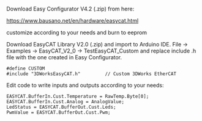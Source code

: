 Download Easy Configurator V4.2 (.zip) from here:

https://www.bausano.net/en/hardware/easycat.html

customize according to your needs and burn to eeprom

Download EasyCAT Library V2.0 (.zip) and import to Arduino IDE.
File -> Examples -> EasyCAT_V2_0 -> TestEasyCAT_Custom and replace include .h file with the one created in Easy Configurator.
```
#define CUSTOM
#include "3DWorksEasyCAT.h"         // Custom 3DWorks EtherCAT
```
Edit code to write inputs and outputs according to your needs:

```
EASYCAT.BufferIn.Cust.Temperature = RawTemp.Byte[0];
EASYCAT.BufferIn.Cust.Analog = AnalogValue;
LedStatus = EASYCAT.BufferOut.Cust.Leds;
PwmValue = EASYCAT.BufferOut.Cust.Pwm;
```
